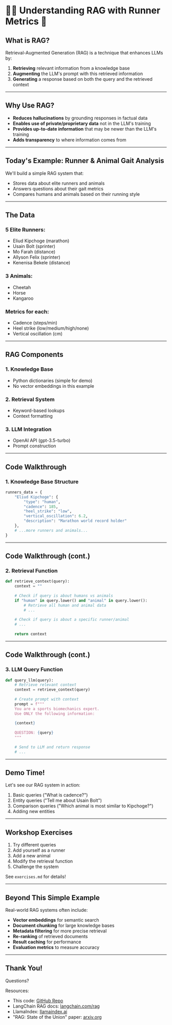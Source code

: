 # 🏃‍♀️ Understanding RAG with Runner Metrics 🦘

## What is RAG?

Retrieval-Augmented Generation (RAG) is a technique that enhances LLMs by:

1. **Retrieving** relevant information from a knowledge base
2. **Augmenting** the LLM's prompt with this retrieved information
3. **Generating** a response based on both the query and the retrieved context

---

## Why Use RAG?

- **Reduces hallucinations** by grounding responses in factual data
- **Enables use of private/proprietary data** not in the LLM's training
- **Provides up-to-date information** that may be newer than the LLM's training
- **Adds transparency** to where information comes from

---

## Today's Example: Runner & Animal Gait Analysis

We'll build a simple RAG system that:

- Stores data about elite runners and animals
- Answers questions about their gait metrics
- Compares humans and animals based on their running style

---

## The Data

### 5 Elite Runners:
- Eliud Kipchoge (marathon)
- Usain Bolt (sprinter)
- Mo Farah (distance)
- Allyson Felix (sprinter)
- Kenenisa Bekele (distance)

### 3 Animals:
- Cheetah
- Horse
- Kangaroo

### Metrics for each:
- Cadence (steps/min)
- Heel strike (low/medium/high/none)
- Vertical oscillation (cm)

---

## RAG Components

### 1. Knowledge Base
- Python dictionaries (simple for demo)
- No vector embeddings in this example

### 2. Retrieval System
- Keyword-based lookups
- Context formatting

### 3. LLM Integration
- OpenAI API (gpt-3.5-turbo)
- Prompt construction

---

## Code Walkthrough

### 1. Knowledge Base Structure
```python
runners_data = {
    "Eliud Kipchoge": {
        "type": "human",
        "cadence": 185,
        "heel_strike": "low",
        "vertical_oscillation": 6.2,
        "description": "Marathon world record holder"
    },
    # ...more runners and animals...
}
```

---

## Code Walkthrough (cont.)

### 2. Retrieval Function

```python
def retrieve_context(query):
    context = ""
    
    # Check if query is about humans vs animals
    if "human" in query.lower() and "animal" in query.lower():
        # Retrieve all human and animal data
        # ...
    
    # Check if query is about a specific runner/animal
    # ...
    
    return context
```

---

## Code Walkthrough (cont.)

### 3. LLM Query Function

```python
def query_llm(query):
    # Retrieve relevant context
    context = retrieve_context(query)
    
    # Create prompt with context
    prompt = f"""
    You are a sports biomechanics expert.
    Use ONLY the following information:
    
    {context}
    
    QUESTION: {query}
    """
    
    # Send to LLM and return response
    # ...
```

---

## Demo Time!

Let's see our RAG system in action:

1. Basic queries ("What is cadence?")
2. Entity queries ("Tell me about Usain Bolt")
3. Comparison queries ("Which animal is most similar to Kipchoge?")
4. Adding new entities

---

## Workshop Exercises

1. Try different queries
2. Add yourself as a runner
3. Add a new animal
4. Modify the retrieval function
5. Challenge the system

See `exercises.md` for details!

---

## Beyond This Simple Example

Real-world RAG systems often include:

- **Vector embeddings** for semantic search
- **Document chunking** for large knowledge bases
- **Metadata filtering** for more precise retrieval
- **Re-ranking** of retrieved documents
- **Result caching** for performance
- **Evaluation metrics** to measure accuracy

---

## Thank You!

Questions?

Resources:
- This code: [GitHub Repo](https://github.com/your-username/runner-gait-rag)
- LangChain RAG docs: [langchain.com/rag](https://python.langchain.com/docs/use_cases/question_answering/)
- LlamaIndex: [llamaindex.ai](https://www.llamaindex.ai/)
- "RAG: State of the Union" paper: [arxiv.org](https://arxiv.org/abs/2312.10997)